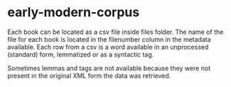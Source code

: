 # early-modern-corpus

Each book can be located as a csv file inside files folder. The name of the file for each book is located in the filenumber column in the metadata available. Each row from a csv is a word available in an unprocessed (standard) form, lemmatized or as a syntactic tag.

Sometimes lemmas and tags are not available because they were not present in the original XML form the data was retrieved.
